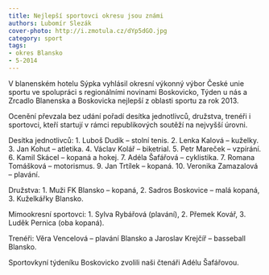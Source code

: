 ```yaml
---
title: Nejlepší sportovci okresu jsou známi
authors: Lubomír Slezák
cover-photo: http://i.zmotula.cz/dYp5dGO.jpg
category: sport
tags:
- okres Blansko
- 5-2014
---
```


V blanenském hotelu Sýpka vyhlásil okresní výkonný výbor České unie sportu ve spolupráci s regionálními novinami Boskovicko, Týden u nás a Zrcadlo Blanenska a Boskovicka nejlepší z oblasti sportu za rok 2013.

Ocenění převzala bez udání pořadí desítka jednotlivců, družstva, trenéři i sportovci, kteří startují v rámci republikových soutěží na nejvyšší úrovni.

Desítka jednotlivců: 1. Luboš Dudík – stolní tenis. 2. Lenka Kalová – kuželky. 3. Jan Kohut – atletika. 4. Václav Kolář – biketrial. 5. Petr Mareček – vzpírání. 6. Kamil Skácel – kopaná a hokej. 7. Adéla Šafářová – cyklistika. 7. Romana Tomášková – motorismus. 9. Jan Trtílek – kopaná. 10. Veronika Zamazalová – plavání.

Družstva: 1. Muži FK Blansko – kopaná, 2. Sadros Boskovice – malá kopaná, 3. Kuželkářky Blansko.

Mimookresní sportovci: 1. Sylva Rybářová (plavání), 2. Přemek Kovář, 3. Luděk Pernica (oba kopaná).

Trenéři: Věra Vencelová – plavání Blansko a Jaroslav Krejčíř – basseball Blansko.

Sportovkyní týdeníku Boskovicko zvolili naši čtenáři Adélu Šafářovou.